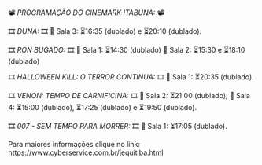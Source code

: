 📽️ *PROGRAMAÇÃO DO CINEMARK ITABUNA:* 📽️

🎞️ *DUNA:* 🎞️
🍿 Sala 3: ⏳16:35 (dublado) e ⏳20:10 (dublado).

🎞️ *RON BUGADO:* 🎞️
🍿 Sala 1: ⏳14:30 (dublado)
🍿 Sala 2: ⏳15:30 e ⏳18:10 (dublado)

🎞️ *HALLOWEEN KILL: O TERROR CONTINUA:* 🎞️
🍿 Sala 1: ⏳20:35 (dublado).

🎞️ *VENON: TEMPO DE CARNIFICINA:* 🎞️
🍿 Sala 2: ⏳21:00 (dublado);
🍿 Sala 4: ⏳15:00 (dublado), ⏳17:25 (dublado) e ⏳19:50 (dublado).

🎞️ *007 - SEM TEMPO PARA MORRER:* 🎞️
🍿 Sala 1: ⏳17:05 (dublado).

Para maiores informações clique no link: https://www.cyberservice.com.br/jequitiba.html